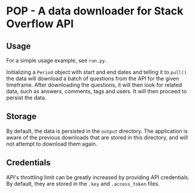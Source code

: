 # POP - A data downloader for Stack Overflow API

## Usage

For a simple usage example, see `run.py`.

Initializing a `Period` object with start and end dates and telling it to
`pull()` the data will download a batch of questions from the API for the
given timeframe. After downloading the questions, it will then look for
related data, such as answers, comments, tags and users. It will then
proceed to persist the data.

## Storage

By default, the data is persisted in the `output` directory. The application
is aware of the previous downloads that are stored in this directory, and
will not attempt to download them again.

## Credentials

API's throttling limit can be greatly increased by providing API credentials.
By default, they are stored in the `.key` and `.access_token` files.
